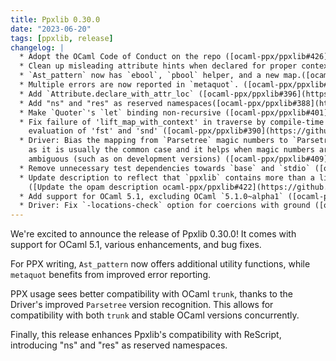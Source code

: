 ```yaml
---
title: Ppxlib 0.30.0
date: "2023-06-20"
tags: [ppxlib, release]
changelog: |
  * Adopt the OCaml Code of Conduct on the repo ([ocaml-ppx/ppxlib#426](https://github.com/ocaml-ppx/ppxlib/pull/426), @pitag-ha)
  * Clean up misleading attribute hints when declared for proper context. ([ocaml-ppx/ppxlib#425](https://github.com/ocaml-ppx/ppxlib/pull/425), @ceastlund)
  * `Ast_pattern` now has `ebool`, `pbool` helper, and a new map.([ocaml-ppx/ppxlib#402](https://github.com/ocaml-ppx/ppxlib/pull/402), @Burnleydev1)
  * Multiple errors are now reported in `metaquot`. ([ocaml-ppx/ppxlib#397](https://github.com/ocaml-ppx/ppxlib/pull/397), @Burnleydev1)
  * Add `Attribute.declare_with_attr_loc` ([ocaml-ppx/ppxlib#396](https://github.com/ocaml-ppx/ppxlib/pull/396), @dvulakh)
  * Add "ns" and "res" as reserved namespaces([ocaml-ppx/ppxlib#388](https://github.com/ocaml-ppx/ppxlib/pull/388), @davesnx)
  * Make `Quoter`'s `let` binding non-recursive ([ocaml-ppx/ppxlib#401](https://github.com/ocaml-ppx/ppxlib/pull/401), @sim642)
  * Fix failure of 'lift_map_with_context' in traverse by compile-time
    evaluation of 'fst' and 'snd' ([ocaml-ppx/ppxlib#390](https://github.com/ocaml-ppx/ppxlib/pull/390), @smuenzel)
  * Driver: Bias the mapping from `Parsetree` magic numbers to `Parsetree` versions towards the current version,
    as it is usually the common case and it helps when magic numbers are
    ambiguous (such as on development versions) ([ocaml-ppx/ppxlib#409](https://github.com/ocaml-ppx/ppxlib/pull/409), @shym)
  * Remove unnecessary test dependencies towards `base` and `stdio` ([ocaml-ppx/ppxlib#421](https://github.com/ocaml-ppx/ppxlib/pull/421), @kit-ty-kate)
  * Update description to reflect that `ppxlib` contains more than a library
    ([Update the opam description ocaml-ppx/ppxlib#422](https://github.com/ocaml-ppx/ppxlib/pull/422), @pitag-ha)
  * Add support for OCaml 5.1, excluding OCaml `5.1.0~alpha1` ([ocaml-ppx/ppxlib#428](https://github.com/ocaml-ppx/ppxlib/pull/428), @shym, @Octachron , @pitag-ha, @panglesd)
  * Driver: Fix `-locations-check` option for coercions with ground ([ocaml-ppx/ppxlib#428](https://github.com/ocaml-ppx/ppxlib/pull/428), @Octachron)
---
```



We're excited to announce the release of Ppxlib 0.30.0! It comes with support for OCaml 5.1, various enhancements, and bug fixes.

For PPX writing, `Ast_pattern` now offers additional utility functions, while `metaquot` benefits from improved error reporting.

PPX usage sees better compatibility with OCaml `trunk`, thanks to the Driver's improved `Parsetree` version recognition. This allows for compatibility with both `trunk` and stable OCaml versions concurrently.

Finally, this release enhances Ppxlib's compatibility with ReScript, introducing "ns" and "res" as reserved namespaces.
